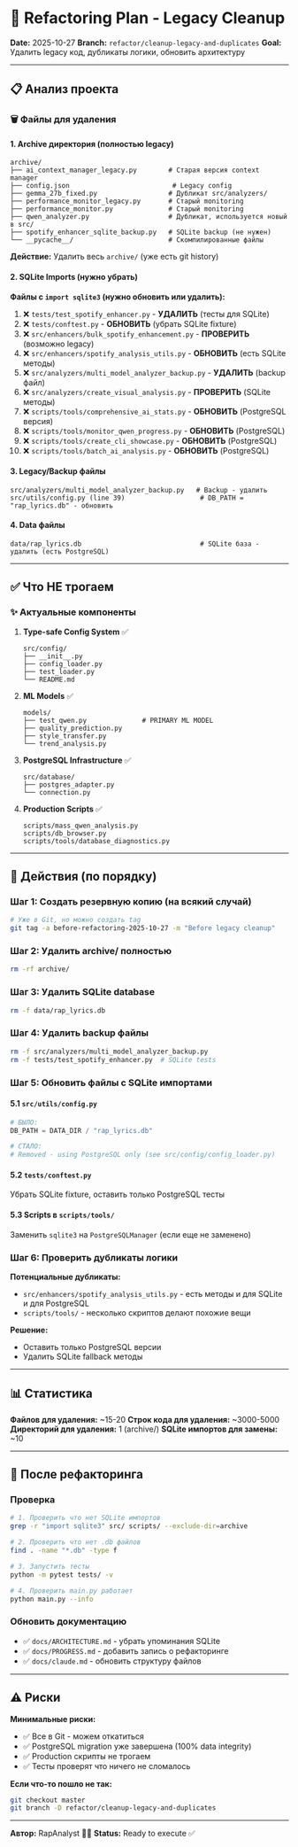 # 🔧 Refactoring Plan - Legacy Cleanup

**Date:** 2025-10-27
**Branch:** `refactor/cleanup-legacy-and-duplicates`
**Goal:** Удалить legacy код, дубликаты логики, обновить архитектуру

---

## 📋 Анализ проекта

### 🗑️ Файлы для удаления

#### 1. **Archive директория (полностью legacy)**
```
archive/
├── ai_context_manager_legacy.py        # Старая версия context manager
├── config.json                          # Legacy config
├── gemma_27b_fixed.py                  # Дубликат src/analyzers/
├── performance_monitor_legacy.py       # Старый monitoring
├── performance_monitor.py              # Старый monitoring
├── qwen_analyzer.py                    # Дубликат, используется новый в src/
├── spotify_enhancer_sqlite_backup.py   # SQLite backup (не нужен)
└── __pycache__/                        # Скомпилированные файлы
```

**Действие:** Удалить весь `archive/` (уже есть git history)

#### 2. **SQLite Imports (нужно убрать)**

**Файлы с `import sqlite3` (нужно обновить или удалить):**

1. ❌ `tests/test_spotify_enhancer.py` - **УДАЛИТЬ** (тесты для SQLite)
2. ❌ `tests/conftest.py` - **ОБНОВИТЬ** (убрать SQLite fixture)
3. ❌ `src/enhancers/bulk_spotify_enhancement.py` - **ПРОВЕРИТЬ** (возможно legacy)
4. ❌ `src/enhancers/spotify_analysis_utils.py` - **ОБНОВИТЬ** (есть SQLite методы)
5. ❌ `src/analyzers/multi_model_analyzer_backup.py` - **УДАЛИТЬ** (backup файл)
6. ❌ `src/analyzers/create_visual_analysis.py` - **ПРОВЕРИТЬ** (SQLite методы)
7. ❌ `scripts/tools/comprehensive_ai_stats.py` - **ОБНОВИТЬ** (PostgreSQL версия)
8. ❌ `scripts/tools/monitor_qwen_progress.py` - **ОБНОВИТЬ** (PostgreSQL)
9. ❌ `scripts/tools/create_cli_showcase.py` - **ОБНОВИТЬ** (PostgreSQL)
10. ❌ `scripts/tools/batch_ai_analysis.py` - **ОБНОВИТЬ** (PostgreSQL)

#### 3. **Legacy/Backup файлы**

```
src/analyzers/multi_model_analyzer_backup.py   # Backup - удалить
src/utils/config.py (line 39)                   # DB_PATH = "rap_lyrics.db" - обновить
```

#### 4. **Data файлы**

```
data/rap_lyrics.db                              # SQLite база - удалить (есть PostgreSQL)
```

---

## ✅ Что НЕ трогаем

### ✨ Актуальные компоненты

1. **Type-safe Config System** ✅
   ```
   src/config/
   ├── __init__.py
   ├── config_loader.py
   ├── test_loader.py
   └── README.md
   ```

2. **ML Models** ✅
   ```
   models/
   ├── test_qwen.py              # PRIMARY ML MODEL
   ├── quality_prediction.py
   ├── style_transfer.py
   └── trend_analysis.py
   ```

3. **PostgreSQL Infrastructure** ✅
   ```
   src/database/
   ├── postgres_adapter.py
   └── connection.py
   ```

4. **Production Scripts** ✅
   ```
   scripts/mass_qwen_analysis.py
   scripts/db_browser.py
   scripts/tools/database_diagnostics.py
   ```

---

## 🎯 Действия (по порядку)

### Шаг 1: Создать резервную копию (на всякий случай)
```bash
# Уже в Git, но можно создать tag
git tag -a before-refactoring-2025-10-27 -m "Before legacy cleanup"
```

### Шаг 2: Удалить archive/ полностью
```bash
rm -rf archive/
```

### Шаг 3: Удалить SQLite database
```bash
rm -f data/rap_lyrics.db
```

### Шаг 4: Удалить backup файлы
```bash
rm -f src/analyzers/multi_model_analyzer_backup.py
rm -f tests/test_spotify_enhancer.py  # SQLite tests
```

### Шаг 5: Обновить файлы с SQLite импортами

#### 5.1 `src/utils/config.py`
```python
# БЫЛО:
DB_PATH = DATA_DIR / "rap_lyrics.db"

# СТАЛО:
# Removed - using PostgreSQL only (see src/config/config_loader.py)
```

#### 5.2 `tests/conftest.py`
Убрать SQLite fixture, оставить только PostgreSQL тесты

#### 5.3 Scripts в `scripts/tools/`
Заменить `sqlite3` на `PostgreSQLManager` (если еще не заменено)

### Шаг 6: Проверить дубликаты логики

**Потенциальные дубликаты:**
- `src/enhancers/spotify_analysis_utils.py` - есть методы и для SQLite и для PostgreSQL
- `scripts/tools/` - несколько скриптов делают похожие вещи

**Решение:**
- Оставить только PostgreSQL версии
- Удалить SQLite fallback методы

---

## 📊 Статистика

**Файлов для удаления:** ~15-20
**Строк кода для удаления:** ~3000-5000
**Директорий для удаления:** 1 (archive/)
**SQLite импортов для замены:** ~10

---

## 🚀 После рефакторинга

### Проверка
```bash
# 1. Проверить что нет SQLite импортов
grep -r "import sqlite3" src/ scripts/ --exclude-dir=archive

# 2. Проверить что нет .db файлов
find . -name "*.db" -type f

# 3. Запустить тесты
python -m pytest tests/ -v

# 4. Проверить main.py работает
python main.py --info
```

### Обновить документацию
- ✅ `docs/ARCHITECTURE.md` - убрать упоминания SQLite
- ✅ `docs/PROGRESS.md` - добавить запись о рефакторинге
- ✅ `docs/claude.md` - обновить структуру файлов

---

## ⚠️ Риски

**Минимальные риски:**
- ✅ Все в Git - можем откатиться
- ✅ PostgreSQL migration уже завершена (100% data integrity)
- ✅ Production скрипты не трогаем
- ✅ Тесты проверят что ничего не сломалось

**Если что-то пошло не так:**
```bash
git checkout master
git branch -D refactor/cleanup-legacy-and-duplicates
```

---

**Автор:** RapAnalyst 🎤🤖
**Status:** Ready to execute ✅
